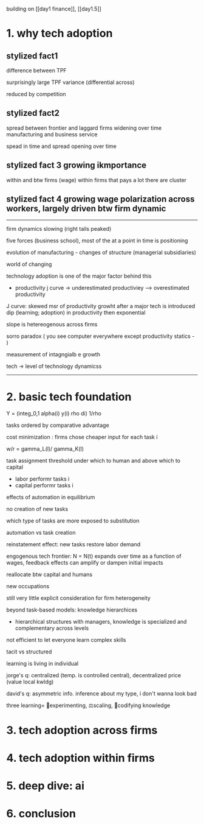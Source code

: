 building on [[day1 finance]], [[day1.5]]
# 1. why tech adoption
## stylized fact1
difference between TPF

surprisingly large TPF variance (differential across)

reduced by competition

## stylized fact2
spread between frontier and laggard firms widening over time
manufacturing and business service

spead  in time and spread opening over time

## stylized fact 3 growing ikmportance

within and btw firms (wage) within firms that pays a lot there are cluster

## stylized fact 4 growing wage polarization across workers, largely driven btw firm dynamic


---

firm dynamics slowing (right tails peaked)

five forces (business school), most of the at a point in time is positioning 

evolution of manufacturing - changes of structure (managerial subsidiaries)

world of changing

technology adoption is one of the major factor behind this
- productivity j curve -> underestimated productiviey --> overestimated productivity

J curve: skewed msr of productivity growht after a major tech is introduced
dip (learning; adoption) in productivity then exponential 

slope is hetereogenous across firms

sorro paradox ( you see computer everywhere except productivity statics - )

measurement of intagngialb e growth

tech -> level of technology 
dynamicss 

----

# 2. basic tech foundation

Y = (integ_0,1 alpha(i) y(i) rho di) 1/rho

tasks ordered by comparative advantage

cost minimization : firms chose cheaper input for each task i 

w/r = gamma_L(l)/ gamma_K(l)

task assignment
threshold under which to human and above which to capital
- labor performr tasks i 
- capital performr tasks i 

effects of automation in equilibrium

no creation of new tasks


which type of tasks are more exposed to substitution

automation vs task creation

reinstatement effect: new tasks restore labor demand

engogenous tech frontier: N = N(t) expands over time as a function of wages, feedback effects can amplify or dampen initial impacts

reallocate btw capital and humans

new occupations

 still very little explicit consideration for firm heterogeneity

beyond task-based models: knowledge hierarchices
- hierarchical structures with managers, knowledge is specialized and complementary across levels

not efficient to let everyone learn complex skills

tacit vs structured 

learning is living in individual

jorge's q: centralized (temp. is controlled central), decentralized price (value local kwldg)

david's q: asymmetric info. inference about my type, i don't wanna look bad


three learning= 🧪experimenting, ⚖️scaling, 🔐codifying knowledge
# 3. tech adoption across firms

# 4. tech adoption within firms

# 5. deep dive: ai
# 6. conclusion
